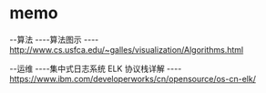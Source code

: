 # memo

--算法
----算法图示
----http://www.cs.usfca.edu/~galles/visualization/Algorithms.html

--运维
----集中式日志系统 ELK 协议栈详解
----https://www.ibm.com/developerworks/cn/opensource/os-cn-elk/ 
